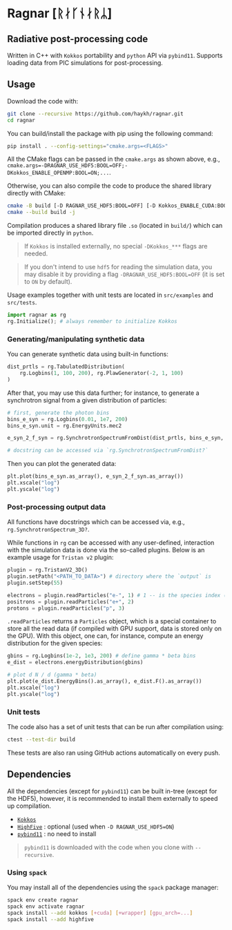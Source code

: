 # Ragnar [ᚱᛅᚴᚾᛅᚱᛦ]
## Radiative post-processing code

Written in C++ with `Kokkos` portability and `python` API via `pybind11`. Supports loading data from PIC simulations for post-processing.

## Usage

Download the code with:

```sh
git clone --recursive https://github.com/haykh/ragnar.git
cd ragnar
```

You can build/install the package with pip using the following command:

```sh
pip install . --config-settings="cmake.args=<FLAGS>"
```

All the CMake flags can be passed in the `cmake.args` as shown above, e.g., `cmake.args=-DRAGNAR_USE_HDF5:BOOL=OFF;-DKokkos_ENABLE_OPENMP:BOOL=ON;...`. 

Otherwise, you can also compile the code to produce the shared library directly with CMake:

```sh
cmake -B build [-D RAGNAR_USE_HDF5:BOOL=OFF] [-D Kokkos_ENABLE_CUDA:BOOL=ON] ...
cmake --build build -j
```

Compilation produces a shared library file `.so` (located in `build/`) which can be imported directly in `python`. 

> If `Kokkos` is installed externally, no special `-DKokkos_***` flags are needed.

> If you don't intend to use `hdf5` for reading the simulation data, you may disable it by providing a flag `-DRAGNAR_USE_HDF5:BOOL=OFF` (it is set to `ON` by default).

Usage examples together with unit tests are located in `src/examples` and `src/tests`.

```python
import ragnar as rg
rg.Initialize(); # always remember to initialize Kokkos
```

### Generating/manipulating synthetic data

You can generate synthetic data using built-in functions:

```python
dist_prtls = rg.TabulatedDistribution(
    rg.Logbins(1, 100, 200), rg.PlawGenerator(-2, 1, 100)
)
```

After that, you may use this data further; for instance, to generate a synchrotron signal from a given distribution of particles:

```python
# first, generate the photon bins
bins_e_syn = rg.Logbins(0.01, 1e7, 200)
bins_e_syn.unit = rg.EnergyUnits.mec2

e_syn_2_f_syn = rg.SynchrotronSpectrumFromDist(dist_prtls, bins_e_syn, 1, 1)

# docstring can be accessed via `rg.SynchrotronSpectrumFromDist?`
```

Then you can plot the generated data:

```python
plt.plot(bins_e_syn.as_array(), e_syn_2_f_syn.as_array())
plt.xscale("log")
plt.yscale("log")
```

### Post-processing output data

All functions have docstrings which can be accessed via, e.g., `rg.SynchrotronSpectrum_3D?`.

While functions in `rg` can be accessed with any user-defined, interaction with the simulation data is done via the so-called plugins. Below is an example usage for `Tristan v2` plugin:

```python
plugin = rg.TristanV2_3D()
plugin.setPath("<PATH_TO_DATA>") # directory where the `output` is
plugin.setStep(55)

electrons = plugin.readParticles("e-", 1) # 1 -- is the species index (starting from 1)
positrons = plugin.readParticles("e+", 2)
protons = plugin.readParticles("p", 3)
```

`.readParticles` returns a `Particles` object, which is a special container to store all the read data (if compiled with GPU support, data is stored only on the GPU). With this object, one can, for instance, compute an energy distribution for the given species:

```python
gbins = rg.Logbins(1e-2, 1e3, 200) # define gamma * beta bins
e_dist = electrons.energyDistribution(gbins)

# plot d N / d (gamma * beta)
plt.plot(e_dist.EnergyBins().as_array(), e_dist.F().as_array())
plt.xscale("log")
plt.yscale("log")
```

### Unit tests

The code also has a set of unit tests that can be run after compilation using:

```sh
ctest --test-dir build
```

These tests are also ran using GitHub actions automatically on every push.

## Dependencies

All the dependencies (except for `pybind11`) can be built in-tree (except for the HDF5), however, it is recommended to install them externally to speed up compilation.

- [`Kokkos`](https://github.com/kokkos/kokkos)
- [`HighFive`](https://github.com/highfive-devs/highfive) : optional (used when `-D RAGNAR_USE_HDF5=ON`)
- [`pybind11`](https://github.com/pybind/pybind11) : no need to install

> `pybind11` is downloaded with the code when you clone with `--recursive`.

### Using `spack`

You may install all of the dependencies using the `spack` package manager:

```sh
spack env create ragnar
spack env activate ragnar
spack install --add kokkos [+cuda] [+wrapper] [gpu_arch=...]
spack install --add highfive
```

